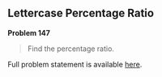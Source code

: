 Lettercase Percentage Ratio
---------------------------

**Problem 147**

> Find the percentage ratio.

Full problem statement is available [here][mirror].

[mirror]: https://github.com/rdtsc/codeeval-problem-statements/tree/master/easy/147-lettercase-percentage-ratio/
          "View Problem Statement Mirror"
